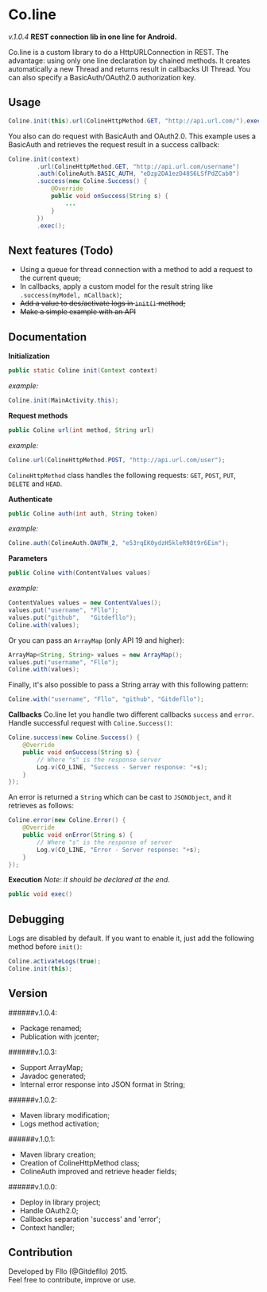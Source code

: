 Co.line
=======    
*v.1.0.4*
**REST connection lib in one line for Android.**

Co.line is a custom library to do a HttpURLConnection in REST.
The advantage: using only one line declaration by chained methods.
It creates automatically a new Thread and returns result in callbacks UI Thread. You can also specify a BasicAuth/OAuth2.0 authorization key.

Usage
------
```java
Coline.init(this).url(ColineHttpMethod.GET, "http://api.url.com/").exec();
```
You also can do request with BasicAuth and OAuth2.0. This example uses a BasicAuth and retrieves the request result in a success callback:
```java
Coline.init(context)
        .url(ColineHttpMethod.GET, "http://api.url.com/username")
        .auth(ColineAuth.BASIC_AUTH, "eDzp2DA1ezD48S6LSfPdZCab0")
        .success(new Coline.Success() {
            @Override
            public void onSuccess(String s) {
                ...
            }
        })
        .exec();
```

Next features (Todo)
-------
- Using a queue for thread connection with a method to add a request to the current queue;
- In callbacks, apply a custom model for the result string like `.success(myModel, mCallback)`;
- ~~Add a value to des/activate logs in `init()` method;~~
- ~~Make a simple example with an API~~

Documentation
-------

**Initialization**
```java
public static Coline init(Context context)
```
*example:*
```java
Coline.init(MainActivity.this);
```

**Request methods**
```java
public Coline url(int method, String url)
```
*example:*
```java
Coline.url(ColineHttpMethod.POST, "http://api.url.com/user");
```
`ColineHttpMethod` class handles the following requests: `GET`, `POST`, `PUT`, `DELETE` and `HEAD`.

**Authenticate**
```java
public Coline auth(int auth, String token)
```
*example:*
```java
Coline.auth(ColineAuth.OAUTH_2, "e53rqEK0ydzH5kleR98t9r6Eim");
```

**Parameters**
```java
public Coline with(ContentValues values)
```
*example:*
```java
ContentValues values = new ContentValues();
values.put("username", "Fllo");
values.put("github",   "Gitdefllo");
Coline.with(values);
```
Or you can pass an `ArrayMap` (only API 19 and higher):
```java
ArrayMap<String, String> values = new ArrayMap();
values.put("username", "Fllo");
Coline.with(values);
```
Finally, it's also possible to pass a String array with this following pattern:
```java
Coline.with("username", "Fllo", "github", "Gitdefllo");
```

**Callbacks**
Co.line let you handle two different callbacks `success` and `error`.  
Handle successful request with `Coline.Success()`:
```java
Coline.success(new Coline.Success() {
    @Override
    public void onSuccess(String s) {
        // Where "s" is the response server
        Log.v(CO_LINE, "Success - Server response: "+s);
    }
});
```
An error is returned a `String` which can be cast to `JSONObject`, and it retrieves as follows:
```java
Coline.error(new Coline.Error() {
    @Override
    public void onError(String s) {
        // Where "s" is the response of server
        Log.v(CO_LINE, "Error - Server response: "+s);
    }
});
```

**Execution**
*Note: it should be declared at the end.*
```java
public void exec()
```

Debugging
---------

Logs are disabled by default. If you want to enable it, just add the following method before `init()`:
```java
Coline.activateLogs(true);
Coline.init(this);
```

Version
-------

######v.1.0.4:
- Package renamed;
- Publication with jcenter;

######v.1.0.3:
- Support ArrayMap;
- Javadoc generated;
- Internal error response into JSON format in String;

######v.1.0.2:
- Maven library modification;
- Logs method activation;

######v.1.0.1:
- Maven library creation;
- Creation of ColineHttpMethod class;
- ColineAuth improved and retrieve header fields;

######v.1.0.0:
- Deploy in library project;
- Handle OAuth2.0;
- Callbacks separation 'success' and 'error';
- Context handler;

Contribution
-------

Developed by Fllo (@Gitdefllo) 2015.  
Feel free to contribute, improve or use.
